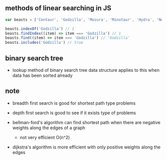## methods of linear searching in JS

```js
var beasts = ['Centaur', 'Godzilla', 'Mosura', 'Minotaur', 'Hydra', 'Nessie']

beasts.indexOf('Godzilla') // 1
beasts.findIndex((item) => item === 'Godzilla') // 1
beasts.find((item) => item === 'Godzilla') // 'Godzilla'
beasts.includes('Godzilla') // true
```

## binary search tree
- lookup method of binary search tree data structure applies to this when data has been sorted already

## note
- breadth first search is good for shortest path type problems
- depth first search is good to see if it exists type of problems

- bellman-ford's algorithm can find shortest path when there are negative weights along the edges of a graph
  - not very efficient O(n^2)
- dijkstra's algorithm is more efficient with only positive weights along the edges